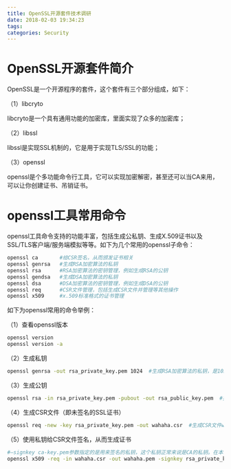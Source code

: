```yaml
---
title: OpenSSL开源套件技术调研
date: 2018-02-03 19:34:23
tags:
categories: Security
---
```


# OpenSSL开源套件简介

OpenSSL是一个开源程序的套件，这个套件有三个部分组成，如下：

（1）libcryto

libcryto是一个具有通用功能的加密库，里面实现了众多的加密库；

（2）libssl

libssl是实现SSL机制的，它是用于实现TLS/SSL的功能；

（3）openssl

openssl是个多功能命令行工具，它可以实现加密解密，甚至还可以当CA来用，可以让你创建证书、吊销证书。

# openssl工具常用命令

openssl工具命令支持的功能丰富，包括生成公私钥、生成X.509证书以及SSL/TLS客户端/服务端模拟等等。如下为几个常用的openssl子命令：

```bash
openssl ca       #给CSR签名，从而颁发证书相关
openssl genrsa   #生成RSA加密算法的私钥
openssl rsa      #RSA加密算法的密钥管理，例如生成RSA的公钥
openssl gendsa   #生成DSA加密算法的私钥
openssl dsa      #DSA加密算法的密钥管理，例如生成DSA的公钥
openssl req      #CSR文件管理，包括生成CSR文件并管理等其他操作
openssl x509     #x.509标准格式的证书管理
```

如下为openssl常用的命令举例：

（1）查看openssl版本

```bash
openssl version
openssl version -a
```

（2）生成私钥

```bash
openssl genrsa -out rsa_private_key.pem 1024  #生成RSA加密算法的私钥，是1024Bit的
```

（3）生成公钥

```bash
openssl rsa -in rsa_private_key.pem -pubout -out rsa_public_key.pem  #指定私钥，来生成公钥
```

（4）生成CSR文件（即未签名的SSL证书）

```bash
openssl req -new -key rsa_private_key.pem -out wahaha.csr  #生成CSR文件wahaha.csr
```

（5）使用私钥给CSR文件签名，从而生成证书

```bash
#–signkey ca-key.pem参数指定的是用来签名的私钥，这个私钥正常来说是CA的私钥。在本例子中，使用的自己的私钥rsa_private_key.pem来签名的，因此这是一张自签名的证书。一般来说，顶级证书或根证书都是自签名的证书。
openssl x509 -req -in wahaha.csr -out wahaha.pem -signkey rsa_private_key.pem -days 3650
```
